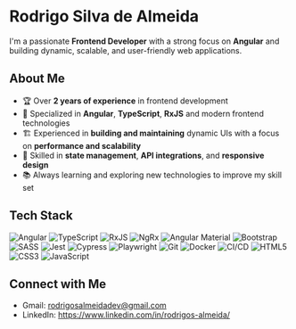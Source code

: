 # Rodrigo Silva de Almeida

I'm a passionate **Frontend Developer** with a strong focus on **Angular** and building dynamic, scalable, and user-friendly web applications.

## About Me

- 🏆 Over **2 years of experience** in frontend development
- 🎯 Specialized in **Angular**, **TypeScript**, **RxJS** and modern frontend technologies
- 🏗️ Experienced in **building and maintaining** dynamic UIs with a focus on **performance and scalability**
- 🔄 Skilled in **state management**, **API integrations**, and **responsive design**
- 📚 Always learning and exploring new technologies to improve my skill set

## Tech Stack

![Angular](https://img.shields.io/badge/angular-%23DD0031.svg?style=flat&logo=angular&logoColor=white) ![TypeScript](https://img.shields.io/badge/typescript-%23007ACC.svg?style=flat&logo=typescript&logoColor=white) ![RxJS](https://img.shields.io/badge/rxjs-%23B7178C.svg?style=flat&logo=reactivex&logoColor=white) ![NgRx](https://img.shields.io/badge/ngrx-%23B7178C.svg?style=flat&logo=redux&logoColor=white) ![Angular Material](https://img.shields.io/badge/angular%20material-%230081CB.svg?style=flat&logo=angular&logoColor=white) ![Bootstrap](https://img.shields.io/badge/bootstrap-%23563D7C.svg?style=flat&logo=bootstrap&logoColor=white) ![SASS](https://img.shields.io/badge/SASS-hotpink.svg?style=flat&logo=SASS&logoColor=white) ![Jest](https://img.shields.io/badge/jest-%23C21325.svg?style=flat&logo=jest&logoColor=white) ![Cypress](https://img.shields.io/badge/cypress-%2300B500.svg?style=flat&logo=cypress&logoColor=white) ![Playwright](https://img.shields.io/badge/playwright-%23007ACC.svg?style=flat&logo=playwright&logoColor=white) ![Git](https://img.shields.io/badge/git-%23F05033.svg?style=flat&logo=git&logoColor=white) ![Docker](https://img.shields.io/badge/docker-%230086ED.svg?style=flat&logo=docker&logoColor=white) ![CI/CD](https://img.shields.io/badge/CI%2FCD-%23008CDB.svg?style=flat&logo=githubactions&logoColor=white) ![HTML5](https://img.shields.io/badge/html5-%23E34F26.svg?style=flat&logo=html5&logoColor=white) ![CSS3](https://img.shields.io/badge/css3-%231572B6.svg?style=flat&logo=css3&logoColor=white) ![JavaScript](https://img.shields.io/badge/javascript-%23323330.svg?style=flat&logo=javascript&logoColor=%23F7DF1E)

## Connect with Me

- Gmail: rodrigosalmeidadev@gmail.com
- LinkedIn: https://www.linkedin.com/in/rodrigos-almeida/
